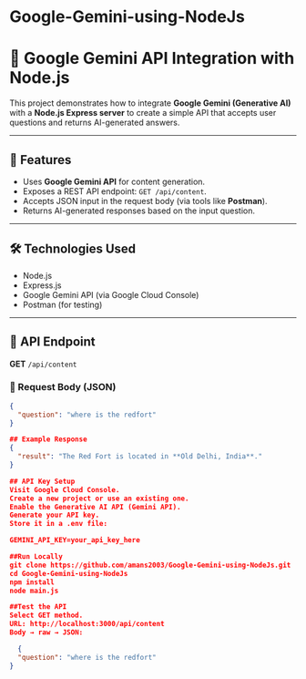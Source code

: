 # Google-Gemini-using-NodeJs

# 🌟 Google Gemini API Integration with Node.js

This project demonstrates how to integrate **Google Gemini (Generative AI)** with a **Node.js Express server** to create a simple API that accepts user questions and returns AI-generated answers.

---

## 📌 Features

- Uses **Google Gemini API** for content generation.
- Exposes a REST API endpoint: `GET /api/content`.
- Accepts JSON input in the request body (via tools like **Postman**).
- Returns AI-generated responses based on the input question.

---

## 🛠 Technologies Used

- Node.js
- Express.js
- Google Gemini API (via Google Cloud Console)
- Postman (for testing)

---

## 📩 API Endpoint

**GET** `/api/content`

### 🧾 Request Body (JSON)
```json
{
  "question": "where is the redfort"
}

## Example Response
{
  "result": "The Red Fort is located in **Old Delhi, India**."
}

## API Key Setup
Visit Google Cloud Console.
Create a new project or use an existing one.
Enable the Generative AI API (Gemini API).
Generate your API key.
Store it in a .env file:

GEMINI_API_KEY=your_api_key_here

##Run Locally
git clone https://github.com/amans2003/Google-Gemini-using-NodeJs.git
cd Google-Gemini-using-NodeJs
npm install
node main.js

##Test the API
Select GET method.
URL: http://localhost:3000/api/content
Body → raw → JSON:

  {
  "question": "where is the redfort"
}

